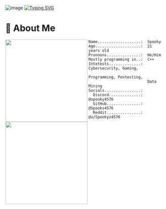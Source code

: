 ![image](https://github.com/Spooks4576/Spooks4576/assets/62370103/de18f164-68d4-44df-89de-f226b757711f)
[![Typing SVG](https://readme-typing-svg.demolab.com?font=Autour+One&size=25&pause=1000&color=8900F7&center=true&vCenter=true&random=false&width=435&lines=Welcome+to+a+Spooky+Github)](https://git.io/typing-svg)
# 👻 About Me


<div>
    <img align="left" height="260vh" src="https://cdn.mewdeko.tech/spookz.gif">
    <img align="left" height="260vh" src="https://upload.wikimedia.org/wikipedia/commons/3/3d/1_120_transparent.png">
</div>

```
Name...................:  Spooky
Age....................:  21 years old
Pronouns...............:  He/Him
Mostly programming in..:  C++
Intetests..............:  Cybersecurity, Gaming,
                          Programming, Pentesting,
                          Data Mining
Socials................:
  Discord..............: @spooky4576
  GitHub...............: @Spooks4576
  Reddit...............: @u/Spookyz4576
```
